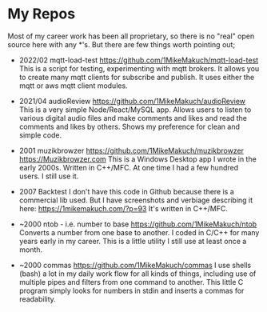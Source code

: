 # My Repos

Most of my career work has been all proprietary, so there is no "real" open source here with any *'s. But there are few things worth pointing out;

* 2022/02 mqtt-load-test https://github.com/1MikeMakuch/mqtt-load-test
This is a script for testing, experimenting with mqtt brokers. It allows you to create many mqtt clients for subscribe and publish. It uses either the mqtt or aws mqtt client modules.

* 2021/04 audioReview https://github.com/1MikeMakuch/audioReview
This is a very simple Node/React/MySQL app. Allows users to listen to various digital audio files and make comments and likes and read the comments and likes by others. Shows my preference for clean and simple code.

* 2001 muzikbrowzer https://github.com/1MikeMakuch/muzikbrowzer https://Muzikbrowzer.com
This is a Windows Desktop app I wrote in the early 2000s. Written in C++/MFC. At one time I had a few hundred users. I still use it.

* 2007 Backtest
I don't have this code in Github because there is a commercial lib used. But I have screenshots and verbiage describing it here: https://1mikemakuch.com/?p=93
It's written in C++/MFC.

* ~2000 ntob - i.e. number to base https://github.com/1MikeMakuch/ntob Converts a number from one base to another.
I coded in C/C++ for many years early in my career. This is a little utility I still use at least once a month.

* ~2000 commas https://github.com/1MikeMakuch/commas
I use shells (bash) a lot in my daily work flow for all kinds of things, including use of multiple pipes and filters from one command to another. This little C program simply looks for numbers in stdin and inserts a commas for readability.